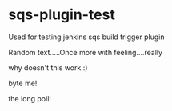 sqs-plugin-test
===============

Used for testing jenkins sqs build trigger plugin

Random text.....Once more with feeling....really

why doesn't this work :)

byte me!

the long poll!